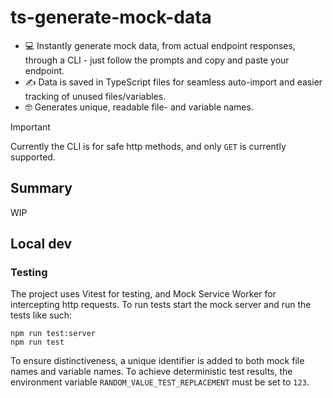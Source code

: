 # ts-generate-mock-data

- 💻 Instantly generate mock data, from actual endpoint responses, through a CLI - just follow the prompts and copy and paste your endpoint.
- ✍️ Data is saved in TypeScript files for seamless auto-import and easier tracking of unused files/variables.
- 🤓 Generates unique, readable file- and variable names.

> [!IMPORTANT]  
> Currently the CLI is for safe http methods, and only `GET` is currently supported.

## Summary

WIP

## Local dev

### Testing

The project uses Vitest for testing, and Mock Service Worker for intercepting http requests. To run tests start the mock server and run the tests like such:

```console
npm run test:server
npm run test
```

To ensure distinctiveness, a unique identifier is added to both mock file names and variable names. To achieve deterministic test results, the environment variable `RANDOM_VALUE_TEST_REPLACEMENT` must be set to `123`.
